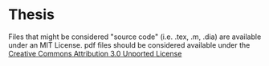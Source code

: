 # Thesis

Files that might be considered "source code" (i.e. .tex, .m, .dia) are available under an MIT License.  pdf files should be considered available under the [Creative Commons Attribution 3.0 Unported License](http://creativecommons.org/licenses/by/3.0/)
